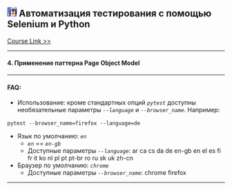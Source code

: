 
## ![CourseLogo](src/course_logo_.png) Автоматизация тестирования с помощью Selenium и Python


[Course Link >>](https://stepik.org/course/575/promo)

***
#### 4. Применение паттерна Page Object Model

***
#### FAQ:
+ Использование: кроме стандартных опций _`pytest`_ доступны необязательные параметры _`--language`_ и _`--browser_name`_. Например:
```shell
pytest --browser_name=firefox --language=de
```
+ Язык по умолчанию: _`en`_
    * _`en`_ == _`en-gb`_
    * Доступные параметры _`--language`_: ar ca cs da de en-gb en el es fi fr it ko nl pl pt pt-br ro ru sk uk zh-cn
+ Браузер по умолчанию: _`chrome`_
    * Доступные параметры _`--browser_name`_: chrome firefox

***